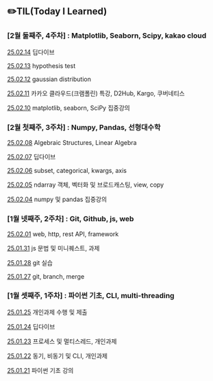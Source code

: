 ## ✏️TIL(Today I Learned)

### [2월 둘째주, 4주차] : Matplotlib, Seaborn, Scipy, kakao cloud

[25.02.14](https://github.com/junn0s/TIL/blob/main/February/2025-02-14.md) 딥다이브

[25.02.13](https://github.com/junn0s/TIL/blob/main/February/2025-02-13.md) hypothesis test

[25.02.12](https://github.com/junn0s/TIL/blob/main/February/2025-02-12.md) gaussian distribution

[25.02.11](https://github.com/junn0s/TIL/blob/main/February/2025-02-11.md) 카카오 클라우드(크램폴린) 특강, D2Hub, Kargo, 쿠버네티스

[25.02.10](https://github.com/junn0s/TIL/blob/main/February/2025-02-10.md) matplotlib, seaborn, SciPy 집중강의

### [2월 첫째주, 3주차] : Numpy, Pandas, 선형대수학

[25.02.08](https://github.com/junn0s/TIL/blob/main/February/2025-02-08.md) Algebraic Structures, Linear Algebra

[25.02.07](https://github.com/junn0s/TIL/blob/main/February/2025-02-07.md) 딥다이브

[25.02.06](https://github.com/junn0s/TIL/blob/main/February/2025-02-06.md) subset, categorical, kwargs, axis

[25.02.05](https://github.com/junn0s/TIL/blob/main/February/2025-02-05.md) ndarray 객체, 벡터화 및 브로드캐스팅, view, copy

[25.02.04](https://github.com/junn0s/TIL/blob/main/February/2025-02-04.md) numpy 및 pandas 집중강의

### [1월 넷째주, 2주차] : Git, Github, js, web

[25.02.01](https://github.com/junn0s/TIL/blob/main/February/2025-02-01.md) web, http, rest API, framework

[25.01.31](https://github.com/junn0s/TIL/blob/main/January/2025-01-31.md) js 문법 및 미니퀘스트, 과제

[25.01.28](https://github.com/100-hours-a-week/milo.p-til/blob/main/January/2025-01-28.md) git 실습

[25.01.27](https://github.com/100-hours-a-week/milo.p-til/blob/main/January/2025-01-27.md) git, branch, merge

### [1월 셋째주, 1주차] : 파이썬 기초, CLI, multi-threading

[25.01.25](https://github.com/100-hours-a-week/milo.p-til/blob/main/January/2025-01-25.md) 개인과제 수행 및 제출

[25.01.24](https://github.com/100-hours-a-week/milo.p-til/blob/main/January/2025-01-24.md) 딥다이브

[25.01.23](https://github.com/100-hours-a-week/milo.p-til/blob/main/January/2025-01-23.md) 프로세스 및 멀티스레드, 개인과제

[25.01.22](https://github.com/100-hours-a-week/milo.p-til/blob/main/January/2025-01-22.md) 동기, 비동기 및 CLI, 개인과제

[25.01.21](https://github.com/100-hours-a-week/milo.p-til/blob/main/January/2025-01-21.md) 파이썬 기초 강의 
